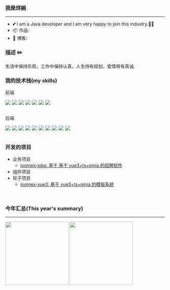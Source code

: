 ### 我是烊婉
---
- 💕 I am a Java developer and I am very happy to join this industry.👨‍🚀
- 📦 作品:
- 🧾 博客:


### 描述 ✏️
生活中保持乐观，工作中保持认真，人生持有规划，爱情带有真诚.


### 我的技术栈(my skills)
前端
<div style="display:flex;gap:5px">
    <img  src="https://img.shields.io/badge/HTML-239120?style=for-the-badge&logo=html5&logoColor=white">
    <img  src="https://img.shields.io/badge/CSS-239120?&style=for-the-badge&logo=css3&logoColor=white">
        <img  src="https://img.shields.io/badge/JavaScript-F7DF1E?style=for-the-badge&logo=javascript&logoColor=black">
             <img  src="https://img.shields.io/badge/Node.js-43853D?style=for-the-badge&logo=node.js&logoColor=white">
                <img  src="https://img.shields.io/badge/TypeScript-007ACC?style=for-the-badge&logo=typescript&logoColor=white">
                   <img  src="https://img.shields.io/badge/Vue.js-35495E?style=for-the-badge&logo=vue.js&logoColor=4FC08D">
                <img src="https://img.shields.io/badge/Vite-646CFF?style=for-the-badge&logo=vite&logoColor=white">

</div>

<div>
    <br >
</div>

后端
<div style="display:flex;gap:5px">
<img src="https://img.shields.io/badge/Java-ED8B00?style=for-the-badge&logo=openjdk&logoColor=white">
<img src="https://img.shields.io/badge/MySQL-00000F?style=for-the-badge&logo=mysql&logoColor=white">
<img src="https://img.shields.io/badge/Spring-6DB33F?style=for-the-badge&logo=spring&logoColor=white">
<img src="https://img.shields.io/badge/redis-%23DD0031.svg?&style=for-the-badge&logo=redis&logoColor=white">
<img src="https://img.shields.io/badge/rabbitmq-%23FF6600.svg?&style=for-the-badge&logo=rabbitmq&logoColor=white">
<img src="https://img.shields.io/badge/Alibaba_Cloud-FF6A00?style=for-the-badge&logo=alibabacloud&logoColor=white">
   <img src="https://img.shields.io/badge/Docker-2496ED?style=for-the-badge&logo=docker&logoColor=white">
   <img src="https://img.shields.io/badge/Nginx-009639?style=for-the-badge&logo=nginx&logoColor=white">
<img src="https://img.shields.io/badge/Maven-C71A36?style=for-the-badge&logo=apache-maven&logoColor=white">
<img src="https://img.shields.io/badge/IntelliJ%20IDEA-000000?style=for-the-badge&logo=intellij-idea&logoColor=white">
</div>

<div>
    <br >
</div>

### 开发的项目
- 业务项目
  -  <a href="https://github.com/yangwan-cw/ioomex-jobs">ioomex-jobs: 基于 基于 vue3+ts+pinia 的招聘软件</a>
- 组件项目
- 轮子项目
  - <a href="https://github.com/yangwan-cw/ioomex-vue3">ioomex-vue3: 基于 vue3+ts+pinia 的模板系统</a>

<div>
    <br >
</div>

### 今年汇总(This year's summary)
---
<div style="display: flex;border:none">
    <img   align="left" src="https://github-readme-stats.vercel.app/api?username=yangwan-cw&locale=cn&line_height=33&show_icons=true&hide=&theme=dark&rank_icon=default" height="200px"/>
   <img   align="left" src="https://github-readme-stats.vercel.app/api/top-langs/?username=yangwan-cw&locale=cn&line_height=33&theme=dark&langs_count=10&layout=compact" height="200px"/>
</div>



